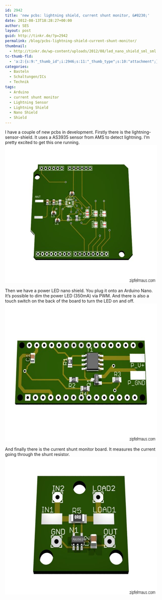 ```yaml
---
id: 2942
title: 'new pcbs: lightning shield, current shunt monitor, &#8230;'
date: 2012-08-13T18:28:27+00:00
author: SES
layout: post
guid: http://tinkr.de/?p=2942
permalink: /blog/pcbs-lightning-shield-current-shunt-monitor/
thumbnail:
  - http://tinkr.de/wp-content/uploads/2012/08/led_nano_shield_sml_sml.jpg
tc-thumb-fld:
  - 'a:2:{s:9:"_thumb_id";i:2946;s:11:"_thumb_type";s:10:"attachment";}'
categories:
  - Basteln
  - Schaltungen/ICs
  - Technik
tags:
  - Arduino
  - current shunt monitor
  - Lightning Sensor
  - Lightning Shield
  - Nano Shield
  - Shield
---
```

I have a couple of new pcbs in development. Firstly there is the lightning-sensor-shield. It uses a AS3935 sensor from AMS to detect lightning. I&#8217;m pretty excited to get this one running.
<img loading="lazy" src="/assets/2012/08/lightning_shield_sml.jpg" alt="" title="lightning-shield" width="606" height="455" class="alignnone size-full wp-image-2945" />

Then we have a power LED nano shield. You plug it onto an Arduino Nano. It&#8217;s possible to dim the power LED (350mA) via PWM. And there is also a touch switch on the back of the board to turn the LED on and off.
<img loading="lazy" src="/assets/2012/08/led_nano_shield_sml.jpg" alt="" title="power led nano-shield" width="606" height="455" class="alignnone size-full wp-image-2944" />

And finally there is the current shunt monitor board. It measures the current going through the shunt resistor.
<img loading="lazy" src="/assets/2012/08/current_shunt_monitor.jpg" alt="" title="current shunt monitor" width="606" height="455" class="alignnone size-full wp-image-2943" />
